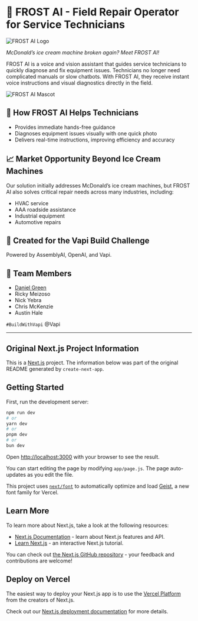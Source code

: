 # 🍦 FROST AI - Field Repair Operator for Service Technicians

![FROST AI Logo](/FROSTai-wordmark.png)

_McDonald’s ice cream machine broken again? Meet FROST AI!_

FROST AI is a voice and vision assistant that guides service technicians to quickly diagnose and fix equipment issues. Technicians no longer need complicated manuals or slow chatbots. With FROST AI, they receive instant voice instructions and visual diagnostics directly in the field.

![FROST AI Mascot](/FROSTai-avatar.png)

## 🔧 How FROST AI Helps Technicians

* Provides immediate hands-free guidance
* Diagnoses equipment issues visually with one quick photo
* Delivers real-time instructions, improving efficiency and accuracy

## 📈 Market Opportunity Beyond Ice Cream Machines

Our solution initially addresses McDonald’s ice cream machines, but FROST AI also solves critical repair needs across many industries, including:

* HVAC service
* AAA roadside assistance
* Industrial equipment
* Automotive repairs

## 🚀 Created for the Vapi Build Challenge

Powered by AssemblyAI, OpenAI, and Vapi.

## 👥 Team Members

* [Daniel Green](https://www.linkedin.com/in/danielpgreen)
* Ricky Meizoso
* Nick Yebra
* Chris McKenzie
* Austin Hale

`#BuildWithVapi` @Vapi

---

## Original Next.js Project Information

This is a [Next.js](https://nextjs.org) project. The information below was part of the original README generated by `create-next-app`.

## Getting Started

First, run the development server:

```bash
npm run dev
# or
yarn dev
# or
pnpm dev
# or
bun dev
```

Open [http://localhost:3000](http://localhost:3000) with your browser to see the result.

You can start editing the page by modifying `app/page.js`. The page auto-updates as you edit the file.

This project uses [`next/font`](https://nextjs.org/docs/app/building-your-application/optimizing/fonts) to automatically optimize and load [Geist](https://vercel.com/font), a new font family for Vercel.

## Learn More

To learn more about Next.js, take a look at the following resources:

* [Next.js Documentation](https://nextjs.org/docs) - learn about Next.js features and API.
* [Learn Next.js](https://nextjs.org/learn) - an interactive Next.js tutorial.

You can check out [the Next.js GitHub repository](https://github.com/vercel/next.js) - your feedback and contributions are welcome!

## Deploy on Vercel

The easiest way to deploy your Next.js app is to use the [Vercel Platform](https://vercel.com/new?utm_medium=default-template&filter=next.js&utm_source=create-next-app&utm_campaign=create-next-app-readme) from the creators of Next.js.

Check out our [Next.js deployment documentation](https://nextjs.org/docs/app/building-your-application/deploying) for more details.
